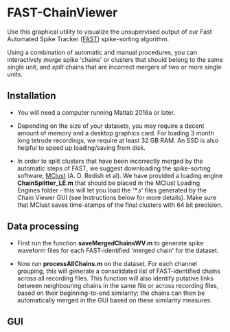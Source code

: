 # FAST-ChainViewer

Use this graphical utility to visualize the unsupervised output of our Fast Automated Spike Tracker ([FAST](https://github.com/Olveczky-Lab/FAST)) spike-sorting algorithm. 

Using a combination of automatic and manual procedures, you can interactively *merge* spike 'chains' or clusters that should belong to the same single unit, and *split* chains that are incorrect mergers of two or more single units.


## Installation

- You will need a computer running Matlab 2016a or later. 

- Depending on the size of your datasets, you may require a decent amount of memory and a desktop graphics card. For loading 3 month long tetrode recordings, we require at least 32 GB RAM. An SSD is also helpful to speed up loading/saving from disk.

- In order to split clusters that have been incorrectly merged by the automatic steps of FAST, we suggest downloading the spike-sorting software, [MClust](http://redishlab.neuroscience.umn.edu/MClust/MClust.html) (A. D. Redish et al). We have provided a loading engine **ChainSplitter_LE.m** that should be placed in the MClust Loading Engines folder - this will let you load the '*\*.s*' files generated by the Chain Viewer GUI (see Instructions below for more details). Make sure that MClust saves time-stamps of the final clusters with 64 bit precision.


## Data processing

- First run the function **saveMergedChainsWV.m** to generate spike waveform files for each FAST-identified 'merged chain' for the dataset.

- Now run **processAllChains.m** on the dataset. For each channel grouping, this will generate a consolidated list of FAST-identified chains across all recording files. This function will also identify putative links between neighbouring chains in the same file or across recording files, based on their beginning-to-end similarity; the chains can then be automatically merged in the GUI based on these similarity measures.


## GUI

